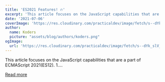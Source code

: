 ```yaml
---
title: 'ES2021 Features! 🔥'
excerpt: 'This article focuses on the JavaScript capabilities that are a part of ECMAScript 2021(ES12).   1....'
date: '2021-07-06'
coverImage: 'https://res.cloudinary.com/practicaldev/image/fetch/s--dYk_slV_--/c_imagga_scale,f_auto,fl_progressive,h_420,q_auto,w_1000/https://dev-to-uploads.s3.amazonaws.com/uploads/articles/dihrq9hr775adb5980g6.jpg'
author:
  name: Koders
  picture: "assets/blog/authors/koders.png"
ogImage:
  url: 'https://res.cloudinary.com/practicaldev/image/fetch/s--dYk_slV_--/c_imagga_scale,f_auto,fl_progressive,h_420,q_auto,w_1000/https://dev-to-uploads.s3.amazonaws.com/uploads/articles/dihrq9hr775adb5980g6.jpg'
---
```


This article focuses on the JavaScript capabilities that are a part of ECMAScript 2021(ES12).   1....

[Read more](https://dev.to/cenacr007_harsh/es2021-features-3pa)
